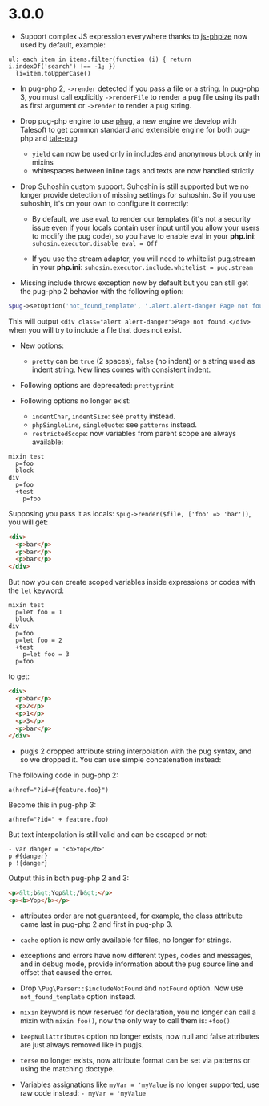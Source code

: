 # 3.0.0

- Support complex JS expression everywhere thanks to
[js-phpize](https://github.com/pug-php/js-phpize) now used by default,
example:

```pug
ul: each item in items.filter(function (i) { return i.indexOf('search') !== -1; })
  li=item.toUpperCase()
```

- In pug-php 2, `->render` detected if you pass a file or a string. In
pug-php 3, you must call explicitly `->renderFile` to render a pug file
using its path as first argument or `->render` to render a pug string.

- Drop pug-php engine to use [phug](github.com/phug-php/phug), a new engine we
develop with Talesoft to get common standard and extensible engine for both
pug-php and [tale-pug](https://github.com/Talesoft/tale-pug)

  - `yield` can now be used only in includes and anonymous `block` only in mixins
  - whitespaces between inline tags and texts are now handled strictly

- Drop Suhoshin custom support. Suhoshin is still supported but we no longer
provide detection of missing settings for suhoshin. So if you use suhoshin, it's
on your own to configure it correctly:

  - By default, we use `eval` to render our templates (it's not a security issue
  even if your locals contain user input until you allow your users to modify
  the pug code), so you have to enable eval in your **php.ini**:
  `suhosin.executor.disable_eval = Off`
  
  - If you use the stream adapter, you will need to whiltelist pug.stream
  in your **php.ini**: `suhosin.executor.include.whitelist = pug.stream`

- Missing include throws exception now by default but you can still get the
pug-php 2 behavior with the following option:
```php
$pug->setOption('not_found_template', '.alert.alert-danger Page not found.');
```
This will output `<div class="alert alert-danger">Page not found.</div>` when
you will try to include a file that does not exist.

- New options:
  - `pretty` can be `true` (2 spaces), `false` (no indent) or a string used as
  indent string. New lines comes with consistent indent.

- Following options are deprecated: `prettyprint`

- Following options no longer exist:
  - `indentChar`, `indentSize`: see `pretty` instead.
  - `phpSingleLine`, `singleQuote`: see `patterns` instead.
  - `restrictedScope`: now variables from parent scope are always available:
```pug
mixin test
  p=foo
  block
div
  p=foo
  +test
    p=foo
```
Supposing you pass it as locals: `$pug->render($file, ['foo' => 'bar'])`,
you will get:
```html
<div>
  <p>bar</p>
  <p>bar</p>
  <p>bar</p>
</div>
```
But now you can create scoped variables inside expressions or codes with
the `let` keyword:
```pug
mixin test
  p=let foo = 1
  block
div
  p=foo
  p=let foo = 2
  +test
    p=let foo = 3
  p=foo
```
to get:
```html
<div>
  <p>bar</p>
  <p>2</p>
  <p>1</p>
  <p>3</p>
  <p>bar</p>
</div>
```

- pugjs 2 dropped attribute string interpolation with the pug syntax, and
so we dropped it. You can use simple concatenation instead:

The following code in pug-php 2:
```pug
a(href="?id=#{feature.foo}")
```

Become this in pug-php 3:
```pug
a(href="?id=" + feature.foo)
```

But text interpolation is still valid and can be escaped or not:

```pug
- var danger = '<b>Yop</b>'
p #{danger}
p !{danger}
```

Output this in both pug-php 2 and 3:

```html
<p>&lt;b&gt;Yop&lt;/b&gt;</p>
<p><b>Yop</b></p>
```

- attributes order are not guaranteed, for example, the class attribute
came last in pug-php 2 and first in pug-php 3.

- `cache` option is now only available for files, no longer for strings.

- exceptions and errors have now different types, codes and messages, and
in debug mode, provide information about the pug source line and offset
that caused the error.

- Drop `\Pug\Parser::$includeNotFound` and `notFound` option. Now use
`not_found_template` option instead.

- `mixin` keyword is now reserved for declaration, you no longer can
call a mixin with `mixin foo()`, now the only way to call them is:
`+foo()`

- `keepNullAttributes` option no longer exists, now null and false
attributes are just always removed like in pugjs.

- `terse` no longer exists, now attribute format can be set via patterns
or using the matching doctype.

- Variables assignations like `myVar = 'myValue` is no longer supported,
use raw code instead: `- myVar = 'myValue`